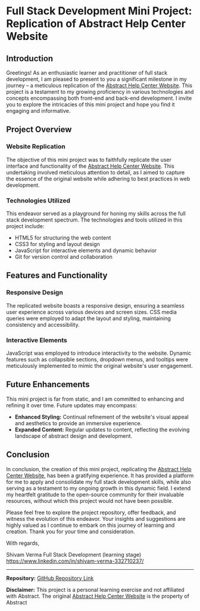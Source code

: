 

# Full Stack Development Mini Project: Replication of Abstract Help Center Website

## Introduction

Greetings! As an enthusiastic learner and practitioner of full stack development, I am pleased to present to you a significant milestone in my journey – a meticulous replication of the [Abstract Help Center Website](https://help.abstract.com/hc/en-us). This project is a testament to my growing proficiency in various technologies and concepts encompassing both front-end and back-end development. I invite you to explore the intricacies of this mini project and hope you find it engaging and informative.

## Project Overview

### Website Replication

The objective of this mini project was to faithfully replicate the user interface and functionality of the [Abstract Help Center Website](https://help.abstract.com/hc/en-us). This undertaking involved meticulous attention to detail, as I aimed to capture the essence of the original website while adhering to best practices in web development.

### Technologies Utilized

This endeavor served as a playground for honing my skills across the full stack development spectrum. The technologies and tools utilized in this project include:

- HTML5 for structuring the web content
- CSS3 for styling and layout design
- JavaScript for interactive elements and dynamic behavior
- Git for version control and collaboration

## Features and Functionality

### Responsive Design

The replicated website boasts a responsive design, ensuring a seamless user experience across various devices and screen sizes. CSS media queries were employed to adapt the layout and styling, maintaining consistency and accessibility.

### Interactive Elements

JavaScript was employed to introduce interactivity to the website. Dynamic features such as collapsible sections, dropdown menus, and tooltips were meticulously implemented to mimic the original website's user engagement.

## Future Enhancements

This mini project is far from static, and I am committed to enhancing and refining it over time. Future updates may encompass:

- **Enhanced Styling:** Continual refinement of the website's visual appeal and aesthetics to provide an immersive experience.
- **Expanded Content:** Regular updates to content, reflecting the evolving landscape of abstract design and development.

## Conclusion

In conclusion, the creation of this mini project, replicating the [Abstract Help Center Website](https://help.abstract.com/hc/en-us), has been a gratifying experience. It has provided a platform for me to apply and consolidate my full stack development skills, while also serving as a testament to my ongoing growth in this dynamic field. I extend my heartfelt gratitude to the open-source community for their invaluable resources, without which this project would not have been possible.

Please feel free to explore the project repository, offer feedback, and witness the evolution of this endeavor. Your insights and suggestions are highly valued as I continue to embark on this journey of learning and creation. Thank you for your time and consideration.

With regards,

Shivam Verma
Full Stack Development (learning stage)
https://www.linkedin.com/in/shivam-verma-332710237/

---
**Repository:** [GitHub Repository Link](https://github.com/shivamm-verma/delta-full-stack-dev-2023/tree/main/Major%20Projects/Abstract%20Website%20Clone)

**Disclaimer:** This project is a personal learning exercise and not affiliated with Abstract. The original [Abstract Help Center Website](https://help.abstract.com/hc/en-us) is the property of Abstract